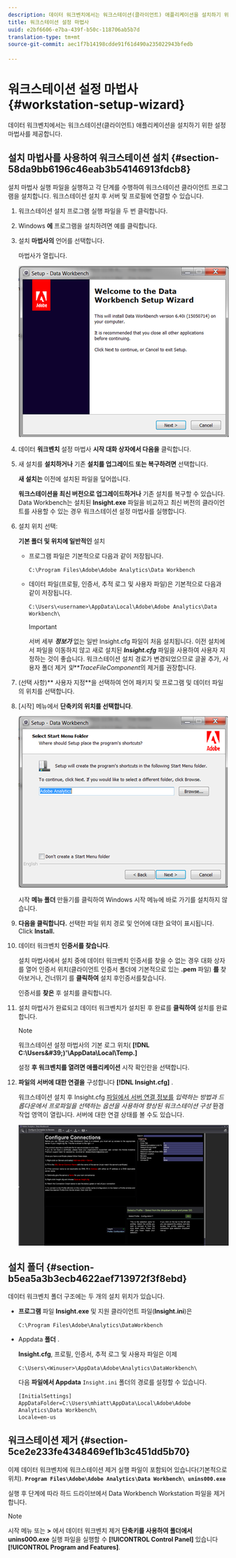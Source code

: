 ```yaml
---
description: 데이터 워크벤치에서는 워크스테이션(클라이언트) 애플리케이션을 설치하기 위한 설정 마법사를 제공합니다.
title: 워크스테이션 설정 마법사
uuid: e2bf6606-e7ba-439f-b50c-118706ab5b7d
translation-type: tm+mt
source-git-commit: aec1f7b14198cdde91f61d490a235022943bfedb

---
```



# 워크스테이션 설정 마법사{#workstation-setup-wizard}

데이터 워크벤치에서는 워크스테이션(클라이언트) 애플리케이션을 설치하기 위한 설정 마법사를 제공합니다.

## 설치 마법사를 사용하여 워크스테이션 설치 {#section-58da9bb6196c46eab3b54146913fdcb8}

설치 마법사 실행 파일을 실행하고 각 단계를 수행하여 워크스테이션 클라이언트 프로그램을 설치합니다. 워크스테이션 설치 후 서버 및 프로필에 연결할 수 있습니다.

1. 워크스테이션 설치 프로그램 실행 파일을 두 번 클릭합니다.
1. Windows **에** 프로그램을 설치하려면 예를 클릭합니다.
1. 설치 **마법사의** 언어를 선택합니다.

   마법사가 열립니다.

   ![](assets/6_4_workstation_wizard.png)

1. 데이터 **워크벤치** 설정 마법사 **시작 대화 상자에서 다음을** 클릭합니다.

1. 새 설치를 **설치하거나** 기존 **설치를 업그레이드 또는 복구하려면** 선택합니다.

   **새 설치는** 이전에 설치된 파일을 덮어씁니다.

   **워크스테이션을 최신 버전으로 업그레이드하거나** 기존 설치를 복구할 수 있습니다. Data Workbench는 설치된 **Insight.exe** 파일을 비교하고 최신 버전의 클라이언트를 사용할 수 있는 경우 워크스테이션 설정 마법사를 실행합니다.

1. 설치 위치 선택:

   **기본 폴더 및 위치에 일반적인** 설치

   * 프로그램 파일은 기본적으로 다음과 같이 저장됩니다.

      ```
      C:\Program Files\Adobe\Adobe Analytics\Data Workbench
      ```

   * 데이터 파일(프로필, 인증서, 추적 로그 및 사용자 파일)은 기본적으로 다음과 같이 저장됩니다.

      ```
      C:\Users\<username>\AppData\Local\Adobe\Adobe Analytics\Data Workbench\
      ```

      >[!IMPORTANT]
      >
      >서버 세부 ***정보가*** 없는 일반 Insight.cfg 파일이 처음 설치됩니다. 이전 설치에서 파일을 이동하지 않고 새로 설치된 ***Insight.cfg*** 파일을 사용하여 사용자 지정하는 것이 좋습니다. 워크스테이션 설치 경로가 변경되었으므로 글꼴 추가, 사용자 폴더 제거 *및**TraceFileComponent*의 제거를 권장합니다.

1. (선택 사항)** 사용자 지정**을 선택하여 언어 패키지 및 프로그램 및 데이터 파일의 위치를 선택합니다.
1. [시작] 메뉴에서 **단축키의 위치를 선택합니다**.

   ![](assets/6_4_workstation_wizard_folder.png)

   시작 **메뉴 폴더** 만들기를 클릭하여 Windows 시작 메뉴에 바로 가기를 설치하지 않습니다.

1. **다음을 클릭합니다.** 선택한 파일 위치 경로 및 언어에 대한 요약이 표시됩니다. Click **Install.**

1. 데이터 워크벤치 **인증서를 찾습니다**.

   설치 마법사에서 설치 중에 데이터 워크벤치 인증서를 찾을 수 없는 경우 대화 상자를 열어 인증서 위치(클라이언트 인증서 폴더에 기본적으로 있는 **.pem** 파일) **를** 찾아보거나, 건너뛰기 를 **클릭하여** 설치 후인증서를찾습니다.

   인증서를 **찾은** 후 설치를 클릭합니다.

1. 설치 마법사가 완료되고 데이터 워크벤치가 설치된 후 완료를 **클릭하여** 설치를 완료합니다.

   >[!NOTE]
   >
   >워크스테이션 설정 마법사의 기본 로그 위치( **[!DNL C:\Users\&#39;)<userName>&#39;\AppData\Local\Temp.]**

   설정 **후 워크벤치를 열려면 애플리케이션** 시작 확인란을 선택합니다.

1. **파일의 서버에 대한 연결을** 구성합니다 **[!DNL Insight.cfg]** .

   워크스테이션 설치 후 Insight.cfg [파일에서 서버 연결 정보를](/help/home/c-get-started/c-insght-config-param.md) *입력하는 방법과 드롭다운에서 프로파일을 선택하는 옵션을 사용하여 향상된 워크스테이션 구성* 환경작업 영역이 열립니다. 서버에 대한 연결 상태를 볼 수도 있습니다.

   ![](assets/6_4_workstation_install_conf_conn.png)

## 설치 폴더 {#section-b5ea5a3b3ecb4622aef713972f3f8ebd}

데이터 워크벤치 폴더 구조에는 두 개의 설치 위치가 있습니다.

* **프로그램** 파일 **Insight.exe** 및 지원 클라이언트 파일(**Insight.ini**)은

   ```
   C:\Program Files\Adobe\Analytics\DataWorkbench
   ```

* Appdata **폴더** .

   **Insight.cfg**, 프로필, 인증서, 추적 로그 및 사용자 파일은 이제

   ```
   C:\Users\<Winuser>\AppData\Adobe\Analytics\DataWorkbench\ 
   ```

   다음 **파일에서 Appdata** `Insight.ini` 폴더의 경로를 설정할 수 있습니다.

   ```
   [InitialSettings] 
   AppDataFolder=C:\Users\mhiatt\AppData\Local\Adobe\Adobe Analytics\Data Workbench\ 
   Locale=en-us
   ```

## 워크스테이션 제거 {#section-5ce2e233fe4348469ef1b3c451dd5b70}

이제 데이터 워크벤치에 워크스테이션 제거 실행 파일이 포함되어 있습니다(기본적으로 위치). **`Program Files\Adobe\Adobe Analytics\Data Workbench\ unins000.exe`**

실행 후 단계에 따라 하드 드라이브에서 Data Workbench Workstation 파일을 제거합니다.

>[!NOTE]
>
>시작 메뉴 또는 **>** 에서 데이터 워크벤치 제거 **단축키를 사용하여 폴더에서 unins000.exe** 실행 파일을 실행할 수 **[!UICONTROL Control Panel]** 있습니다 **[!UICONTROL Program and Features]**.
